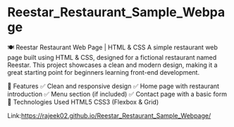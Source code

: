 # Reestar_Restaurant_Sample_Webpage

🍽️ Reestar Restaurant Web Page | HTML & CSS
A simple restaurant web page built using HTML & CSS, designed for a fictional restaurant named Reestar. This project showcases a clean and modern design, making it a great starting point for beginners learning front-end development.

🚀 Features
✅ Clean and responsive design
✅ Home page with restaurant introduction
✅ Menu section (if included)
✅ Contact page with a basic form
📌 Technologies Used
HTML5
CSS3 (Flexbox & Grid)

Link:https://rajeek02.github.io/Reestar_Restaurant_Sample_Webpage/
